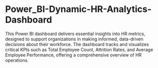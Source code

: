 # Power_BI-Dynamic-HR-Analytics-Dashboard
This Power BI dashboard delivers essential insights into HR metrics, designed to support organizations in making informed, data-driven decisions about their workforce. The dashboard tracks and visualizes critical KPIs such as Total Employee Count, Attrition Rates, and Average Employee Performance, offering a comprehensive overview of HR operations.
